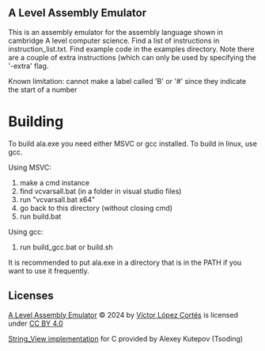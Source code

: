 ## A Level Assembly Emulator

This is an assembly emulator for the assembly language shown in cambridge A level computer science. Find a list of instructions in instruction_list.txt. Find example code in the examples directory. Note there are a couple of extra instructions (which can only be used by specifying the '-extra' flag.

Known limitation: cannot make a label called 'B' or '#' since they indicate the start of a number

# Building

To build ala.exe you need either MSVC or gcc installed.
To build in linux, use gcc.

Using MSVC:
1. make a cmd instance
2. find vcvarsall.bat (in a folder in visual studio files)
3. run "vcvarsall.bat x64"
3. go back to this directory (without closing cmd)
4. run build.bat

Using gcc:
1. run build_gcc.bat or build.sh

It is recommended to put ala.exe in a directory that is in the PATH if you want to use it frequently.

## Licenses

[A Level Assembly Emulator]() © 2024 by [Víctor López Cortés](https://github.com/victor-Lopez25) is licensed under [CC BY 4.0](https://creativecommons.org/licenses/by/4.0/)

[String_View implementation](https://github.com/tsoding/sv) for C provided by Alexey Kutepov (Tsoding)
